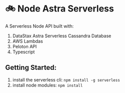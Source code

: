 # 🚲 Node Astra Serverless
A Serverless Node API built with:
1. DataStax Astra Serverless Cassandra Database
2. AWS Lambdas
3. Peloton API
4. Typescript

## Getting Started:
1. install the serverless cli: `npm install -g serverless`
2. install node modules: `npm install`
